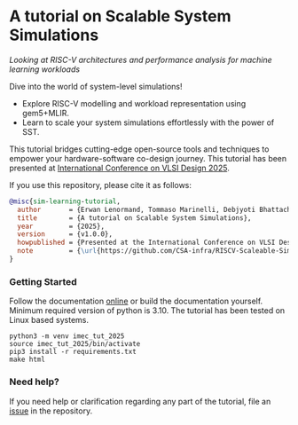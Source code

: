 # A tutorial on Scalable System Simulations
*Looking at RISC-V architectures and performance analysis for machine learning workloads*

Dive into the world of system-level simulations!
- Explore RISC-V modelling and workload representation using gem5+MLIR.
- Learn to scale your system simulations effortlessly with the power of SST.

This tutorial bridges cutting-edge open-source tools and techniques to empower your hardware-software co-design journey. This tutorial has been presented 
at [International Conference on VLSI Design 2025](https://vlsid.org/).

If you use this repository, please cite it as follows:

```bibtex
@misc{sim-learning-tutorial,
  author       = {Erwan Lenormand, Tommaso Marinelli, Debjyoti Bhattacharjee},
  title        = {A tutorial on Scalable System Simulations},
  year         = {2025},
  version      = {v1.0.0},
  howpublished = {Presented at the International Conference on VLSI Design 2025},
  note         = {\url{https://github.com/CSA-infra/RISCV-Scaleable-Simulation-tutorial/}  Accessed: 2025-01-02}
}
```

### Getting Started
Follow the documentation [online](https://csa-infra.github.io/RISCV-Scalable-Simulation-tutorial/index.html) or build the documentation  yourself. 
Minimum required version of python is 3.10. The tutorial has been tested on Linux based systems.

```
python3 -m venv imec_tut_2025
source imec_tut_2025/bin/activate
pip3 install -r requirements.txt
make html
```
### Need help?
If you need help or clarification regarding any part of the tutorial, file an [issue](https://github.com/CSA-infra/RISCV-Scaleable-Simulation-tutorial/issues/new) in the repository.
